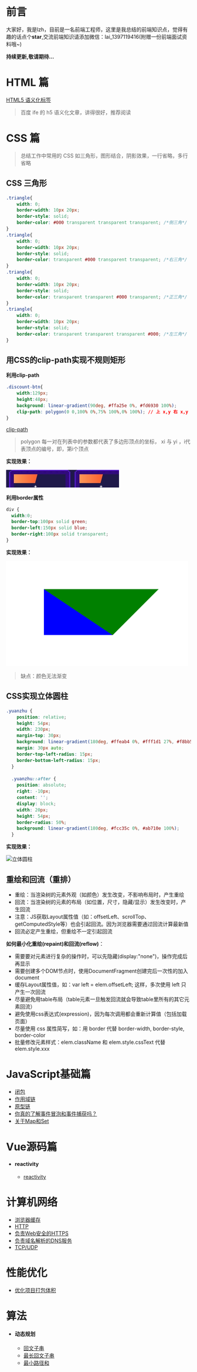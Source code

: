 # 前言

大家好，我是lzh，目前是一名前端工程师，这里是我总结的前端知识点，觉得有趣的话点个**star**,交流前端知识请添加微信：lai_1397119416(附赠一份前端面试资料哦~)

**持续更新,敬请期待...**

# HTML 篇

[HTML5 语义化标签](https://rainylog.com/post/ife-note-1/)

> 百度 ife 的 h5 语义化文章，讲得很好，推荐阅读

# CSS 篇

> 总结工作中常用的 CSS 如三角形，图形结合，阴影效果，一行省略，多行省略

## CSS 三角形

```CSS
.triangle{
    width: 0;
    border-width: 10px 20px;
    border-style: solid;
    border-color: #000 transparent transparent transparent; /*倒三角*/
}
.triangle{
    width: 0;
    border-width: 10px 20px;
    border-style: solid;
    border-color: transparent #000 transparent transparent; /*右三角*/
}
.triangle{
    width: 0;
    border-width: 10px 20px;
    border-style: solid;
    border-color: transparent transparent #000 transparent; /*正三角*/
}
.triangle{
    width: 0;
    border-width: 10px 20px;
    border-style: solid;
    border-color: transparent transparent transparent #000; /*左三角*/
}
```
## 用CSS的clip-path实现不规则矩形
**利用clip-path**
```CSS
.discount-btn{
    width:129px;
    height:48px;
    background: linear-gradient(90deg, #ffa25e 0%, #fd6930 100%);
    clip-path: polygon(0 0,100% 0%,75% 100%,0% 100%); // 上 x,y 右 x,y 下 x,y 左 x,y
}
```
[clip-path](https://developer.mozilla.org/zh-CN/docs/Web/CSS/clip-path)
> polygon
> 每一对在列表中的参数都代表了多边形顶点的坐标， xi 与 yi ，i代表顶点的编号，即，第i个顶点

**实现效果：**

![斜角矩形](./img/CSS/clip-path-rect.jpg "rect")

**利用border属性**
```CSS
div {
  width:0;
  border-top:100px solid green;
  border-left:150px solid blue;
  border-right:100px solid transparent;
}
```
**实现效果：**

![斜角矩形](./img/CSS/border-rect.PNG "rect")

> 缺点：颜色无法渐变

## CSS实现立体圆柱

```CSS
.yuanzhu {
    position: relative;
    height: 54px;
    width: 230px;
    margin-top: 30px;
    background: linear-gradient(180deg, #ffeab4 0%, #fff1d1 27%, #f8bb58 100%);
    margin: 30px auto;
    border-top-left-radius: 15px;
    border-bottom-left-radius: 15px;
  }

  .yuanzhu::after {
    position: absolute;
    right: -10px;
    content: '';
    display: block;
    width: 20px;
    height: 54px;
    border-radius: 50%;
    background: linear-gradient(180deg, #fcc35c 0%, #ab710e 100%);
  }
```
**实现效果：**

![立体圆柱](https://cdn.nlark.com/yuque/0/2021/png/1762737/1628495412978-93e8eac9-b542-413c-86d5-e100e861c210.png "圆柱")

## 重绘和回流（重排）

- 重绘：当渲染树的元素外观（如颜色）发生改变，不影响布局时，产生重绘
- 回流：当渲染树的元素的布局（如位置，尺寸，隐藏/显示）发生改变时，产生回流
- 注意：JS获取Layout属性值（如：offsetLeft、scrollTop、getComputedStyle等）也会引起回流。因为浏览器需要通过回流计算最新值
- 回流必定产生重绘，但重绘不一定引起回流

**如何最小化重绘(repaint)和回流(reflow)**：

- 需要要对元素进行复杂的操作时，可以先隐藏(display:"none")，操作完成后再显示
- 需要创建多个DOM节点时，使用DocumentFragment创建完后一次性的加入document
- 缓存Layout属性值，如：var left = elem.offsetLeft; 这样，多次使用 left 只产生一次回流
- 尽量避免用table布局（table元素一旦触发回流就会导致table里所有的其它元素回流）
- 避免使用css表达式(expression)，因为每次调用都会重新计算值（包括加载页面）
- 尽量使用 css 属性简写，如：用 border 代替 border-width, border-style, border-color
- 批量修改元素样式：elem.className 和 elem.style.cssText 代替 elem.style.xxx

# JavaScript基础篇

- [闭包](https://github.com/Wild-bit/myBlog/issues/2)
- [作用域链](https://github.com/Wild-bit/myBlog/issues/3)
- [原型链](https://github.com/Wild-bit/myBlog/issues/4)
- [你真的了解事件冒泡和事件捕获吗？](https://juejin.cn/post/6844903834075021326)
- [关于Map和Set](https://github.com/Wild-bit/myBlog/issues/5)

# Vue源码篇
- #### reactivity
  - [reactivity](https://github.com/Wild-bit/myBlog/blob/main/Vue/Reactivity-Vue3/Reactivity.md)

# 计算机网络

- [浏览器缓存](https://github.com/Wild-bit/myBlog/issues/6)
- [HTTP](https://github.com/Wild-bit/myBlog/issues/13)
- [负责Web安全的HTTPS](https://github.com/Wild-bit/myBlog/issues/7)
- [负责域名解析的DNS服务](https://github.com/Wild-bit/myBlog/issues/8)
- [TCP/UDP](https://github.com/Wild-bit/myBlog/issues/9)

# 性能优化
- [优化项目打包体积](https://github.com/Wild-bit/myBlog/issues/14)


# 算法

- #### 动态规划
  - [回文子串](https://github.com/Wild-bit/myBlog/issues/12)
  - [最长回文子串](https://github.com/Wild-bit/myBlog/issues/11)
  - [最小路径和](https://github.com/Wild-bit/myBlog/issues/10)